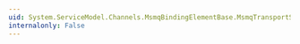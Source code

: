 ```yaml
---
uid: System.ServiceModel.Channels.MsmqBindingElementBase.MsmqTransportSecurity
internalonly: False
---
```

